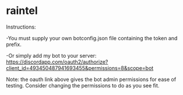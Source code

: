 # raintel

Instructions:

-You must supply your own botconfig.json file containing the token and prefix.

-Or simply add my bot to your server: https://discordapp.com/oauth2/authorize?client_id=493450487941693455&permissions=8&scope=bot

Note: the oauth link above gives the bot admin permissions for ease of testing. Consider changing the permissions to do as you see fit.